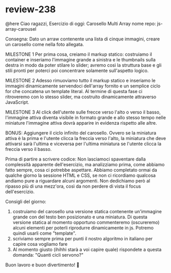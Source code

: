 # review-238

@here
Ciao ragazzi,
Esercizio di oggi: Carosello Multi Array
nome repo: js-array-carousel

Consegna:
Dato un arraw contenente una lista di cinque immagini, creare un carosello come nella foto allegata. 

MILESTONE 1
Per prima cosa, creiamo il markup statico: costruiamo il container e inseriamo l'immagine grande a sinistra e le thumbnails sulla destra in modo da poter stilare lo slider; avremo così la struttura base e gli stili pronti per poterci poi concentrare solamente sull'aspetto logico.

MILESTONE 2
Adesso rimuoviamo tutto il markup statico e inseriamo le immagini dinamicamente servendoci dell'array fornito e un semplice ciclo for che concatena un template literal. Al termine di questa fase ci ritroveremo con lo stesso slider, ma costruito dinamicamente attraverso JavaScript.

MILESTONE 3
Al click dell'utente sulle frecce verso l'alto o verso il basso, l'immagine attiva diventa visibile in formato grande e allo stesso tempo nelle miniature l'immagine attiva dovrà apparire in evidenza rispetto alle altre.

BONUS:
Aggiungere il ciclo infinito del carosello. Ovvero se la miniatura attiva è la prima e l'utente clicca la freccia verso l'alto, la miniatura che deve attivarsi sarà l'ultima e viceversa per l'ultima miniatura se l'utente clicca la freccia verso il basso.

Prima di partire a scrivere codice:
Non lasciamoci spaventare dalla complessità apparente dell'esercizio, ma analizziamo prima, come abbiamo fatto sempre, cosa ci potrebbe aspettare. Abbiamo completato ormai da qualche giorno la sessione HTML e CSS, se non ci ricordiamo qualcosa andiamo pure a riguardare alcuni argomenti. Non dedichiamo però al ripasso più di una mezz'ora, così da non perdere di vista il focus dell'esercizio.

Consigli del giorno:
1. costruiamo del carosello una versione statica contenente un'immagine grande con del testo ben posizionato e una miniatura. Di questa versione statica al momento opportuno commenteremo (oscureremo) alcuni elementi per poterli riprodurre dinamicamente in js. Potremo quindi usarli come "template". 
2. scriviamo sempre prima per punti il nostro algoritmo in italiano per capire cosa vogliamo fare
3. Al momento giusto (ihihhi starà a voi capire quale) rispondete a questa domanda: "Quanti cicli servono?"

Buon lavoro e buon divertimento! :slightly_smiling_face:
